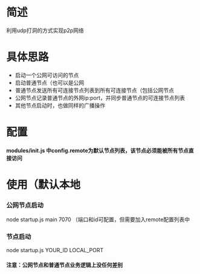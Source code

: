 # 简述
利用udp打洞的方式实现p2p网络

# 具体思路  
* 启动一个公网可访问的节点
* 启动普通节点（也可以是公网
* 普通节点发送所有可连接节点列表到所有可连接节点（包括公网节点
* 公网节点记录普通节点的外网ip:port，并同步普通节点的可连接节点列表
* 其他节点启动时，也做同样的广播操作

# 配置
#### modules/init.js 中config.remote为默认节点列表，该节点必须能被所有节点直接访问

# 使用（默认本地
### 公网节点启动
node startup.js main 7070 （端口和id可配置，但需要加入remote配置列表中
### 节点启动
node startup.js YOUR_ID LOCAL_PORT
  
#### 注意：公网节点和普通节点业务逻辑上没任何差别
